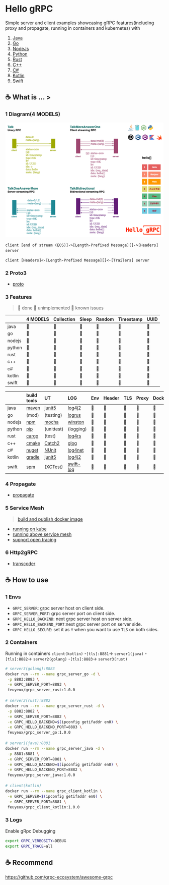 # Hello gRPC

Simple server and client examples showcasing gRPC features(including proxy and propagate, running in containers and kubernetes) with

1. [Java](grpc/hello-grpc-java)
1. [Go](grpc/hello-grpc-go)
1. [NodeJs](grpc/hello-grpc-nodejs)
1. [Python](grpc/hello-grpc-python)
1. [Rust](grpc/hello-grpc-rust)
1. [C++](grpc/hello-grpc-cpp)
1. [C#](grpc/hello-grpc-csharp)
1. [Kotlin](grpc/hello-grpc-kotlin)
1. [Swift](grpc/hello-grpc-swift)

## :coffee: What is ... >

### 1 Diagram(4 MODELS)

![grpc_diagram](img/hello_grpc_diagram.png)

`client [end of stream (EOS)]->[Length-Prefixed Message][]->[Headers] server`

`client [Headers]<-[Length-Prefixed Message][]<-[Trailers] server`

### 2 Proto3

- [proto](grpc/proto)

### 3 Features

> 🍎 done 🍏 unimplemented 🥑 known issues

||4 MODELS|Collection|Sleep|Random|Timestamp|UUID|
|:---|:--|:---|:---|:---|:---|:---|
|java|🍎|🍎|🍎|🍎|🍎|🍎|
|go|🍎|🍎|🍎|🍎|🍎|🍎|
|nodejs|🍎|🍎|🍎|🍎|🍎|🍎|
|python|🍎|🍎|🍎|🍎|🍎|🍎|
|rust|🍎|🍎|🍎|🍎|🍎|🍎|
|c++|🍎|🍎|🍎|🍎|🍎|🍏|
|c#|🍎|🍎|🍎|🍎|🍎|🍎|
|kotlin|🍎|🍎|🍎|🍎|🍎|🍎|
|swift|🍎|🍎|🍎|🍎|🍎|🍎|

||build tools|UT|LOG|Env|Header|TLS|Proxy|Docker|IDE|
|:-----|:----|:---|:---|:---|:-----|:---|:----|:-----|:--|
|java|[maven][1]|[junit5][2]|[log4j2][3]|🍎|🍎|🍎|🍎|🍎|[IDEA][4]|
|go|(mod)|(testing)|[logrus][5]|🍎|🍎|🍎|🍎|🍎|[GoLand][6]|
|nodejs|[npm][7]|[mocha][8]|[winston][9]|🍎|🍎|🥑|🍎|🍎|[WebStorm][10]|
|python|[pip][11]|(unittest)|(logging)|🍎|🍎|🍎|🍎|🍎|[PyCharm][12]|
|rust|[cargo][13]|(test)|[log4rs][14]|🍎|🍎|🍎|🍎|🍎|[CLion][15]|
|c++|[cmake][16]|[Catch2][24]|[glog][17]|🍎|🍎|🍎|🍎|🍎|[CLion][15]|
|c#|[nuget][18]|[NUnit](https://nunit.org/)|[log4net][19]|🍎|🍎|🍎|🍎|🍎|[Rider][20]|
|kotlin|[gradle][21]|[junit5][2]|[log4j2][3]|🍎|🍎|🍎|🍎|🍎|[IDEA][4]|
|swift|[spm][22]|(XCTest)|[swift-log][23]|🍏|🍏|🍏|🍏|🍏|Xcode|

### 4 Propagate

- [propagate](grpc/propagate)

### 5 Service Mesh

> [build and publish docker image](grpc/docker/README.md)

- [running on kube](kube)
- [running above service mesh](mesh)
- [support open tracing](tracing)

### 6 Http2gRPC

- [transcoder](transcoder)

## :coffee: How to use

### 1 Envs

- `GRPC_SERVER`: grpc server host on client side.
- `GRPC_SERVER_PORT`: grpc server port on client side.
- `GRPC_HELLO_BACKEND`: next grpc server host on server side.
- `GRPC_HELLO_BACKEND_PORT`:next grpc server port on server side.
- `GRPC_HELLO_SECURE`: set it as `Y` when you want to use `TLS` on both sides.

### 2 Containers

Running in containers
`client(kotlin)` -`[tls]:8881`-> `server1(java)` -`[tls]:8882`-> `server2(golang)` -`[tls]:8883`-> `server3(rust)`

```bash
# server3(golang):8883
docker run --rm --name grpc_server_go -d \
 -p 8883:8883 \
 -e GRPC_SERVER_PORT=8883 \
 feuyeux/grpc_server_rust:1.0.0

# server2(rust):8882
docker run --rm --name grpc_server_rust -d \
 -p 8882:8882 \
 -e GRPC_SERVER_PORT=8882 \
 -e GRPC_HELLO_BACKEND=$(ipconfig getifaddr en0) \
 -e GRPC_HELLO_BACKEND_PORT=8883 \
 feuyeux/grpc_server_go:1.0.0

# server1(java):8881
docker run --rm --name grpc_server_java -d \
 -p 8881:8881 \
 -e GRPC_SERVER_PORT=8881 \
 -e GRPC_HELLO_BACKEND=$(ipconfig getifaddr en0) \
 -e GRPC_HELLO_BACKEND_PORT=8882 \
 feuyeux/grpc_server_java:1.0.0

# client(kotlin)
docker run --rm --name grpc_client_kotlin \
 -e GRPC_SERVER=$(ipconfig getifaddr en0) \
 -e GRPC_SERVER_PORT=8881 \
 feuyeux/grpc_client_kotlin:1.0.0
```

### 3 Logs

Enable gRpc Debugging

```bash
export GRPC_VERBOSITY=DEBUG
export GRPC_TRACE=all
```

## :coffee: Recommend

<https://github.com/grpc-ecosystem/awesome-grpc>

[1]: <https://maven.apache.org/>
[2]: <https://junit.org/junit5/>
[3]: <https://logging.apache.org/log4j>
[4]: <https://www.jetbrains.com/idea/>
[5]: <https://github.com/sirupsen/logrus>
[6]: <https://www.jetbrains.com/go/>
[7]: <https://www.npmjs.com/>
[8]: <https://www.npmjs.com/package/mocha>
[9]: <https://www.npmjs.com/package/winston>
[10]: <https://www.jetbrains.com/webstorm/>
[11]: <https://pypi.org/project/pip/>
[12]: <https://www.jetbrains.com/pycharm/>
[13]: <https://doc.rust-lang.org/cargo/>
[14]: <https://docs.rs/log4rs>
[15]: <https://www.jetbrains.com/clion/>
[16]: <https://cmake.org/>
[17]: <https://github.com/google/glog>
[18]: <https://www.nuget.org/>
[19]: <https://logging.apache.org/log>
[20]: <https://www.jetbrains.com/rider/>
[21]: <https://gradle.org/>
[22]: <https://www.swift.org/package-manager/>
[23]: <https://github.com/apple/swift-log>
[24]: <https://github.com/catchorg/Catch2>
